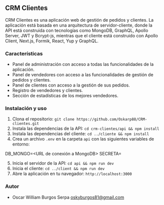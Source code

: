 ## CRM Clientes

CRM Clientes es una aplicación web de gestión de pedidos y clientes. La aplicación está basada en una arquitectura de servidor-cliente, 
donde la API está construida con tecnologías como MongoDB, GraphQL, Apollo Server, JWT y Bcrypt-js, mientras que el cliente está construido 
con Apollo Client, Next.js, Formik, React, Yup y GraphQL.

### Características

- Panel de administración con acceso a todas las funcionalidades de la aplicación.
- Panel de vendedores con acceso a las funcionalidades de gestión de pedidos y clientes.
- Panel de clientes con acceso a la gestión de sus pedidos.
- Registro de vendedores y clientes.
- Sección de estadísticas de los mejores vendedores.

### Instalación y uso

1. Clona el repositorio: `git clone https://github.com/Oskarp88/CRM-clientes.git`
2. Instala las dependencias de la API: `cd crm-clientes/api && npm install`
3. Instala las dependencias del cliente: `cd ../cliente && npm install`
4. Crea un archivo `.env` en la carpeta `api` con las siguientes variables de entorno:


DB_MONGO=<URL de conexión a MongoDB>
SECRETA=<clave secreta para JWT>


5. Inicia el servidor de la API: `cd api && npm run dev`
6. Inicia el cliente: `cd ../client && npm run dev`
7. Abre la aplicación en tu navegador: `http://localhost:3000`

### Autor

- Oscar William Burgos Serpa <oskyburgos81@gmail.com>
